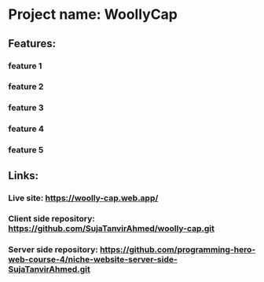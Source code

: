 # Project name: WoollyCap

## Features:
### feature 1
### feature 2
### feature 3
### feature 4
### feature 5

## Links:
### Live site: https://woolly-cap.web.app/

### Client side repository: https://github.com/SujaTanvirAhmed/woolly-cap.git

### Server side repository: https://github.com/programming-hero-web-course-4/niche-website-server-side-SujaTanvirAhmed.git